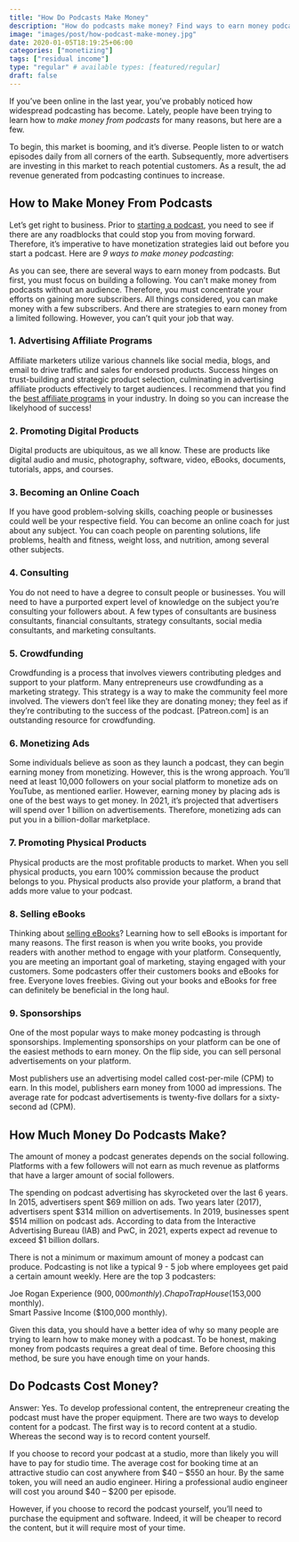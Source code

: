 ```yaml
---
title: "How Do Podcasts Make Money"
description: "How do podcasts make money? Find ways to earn money podcasting. Discover 11 monetization strategies for your platform."
image: "images/post/how-podcast-make-money.jpg"
date: 2020-01-05T18:19:25+06:00
categories: ["monetizing"]
tags: ["residual income"]
type: "regular" # available types: [featured/regular]
draft: false
---
```


If you’ve been online in the last year, you’ve probably noticed how widespread podcasting has become. Lately, people have been trying to learn how to _make money from podcasts_ for many reasons, but here are a few.

To begin, this market is booming, and it’s diverse. People listen to or watch episodes daily from all corners of the earth. Subsequently, more advertisers are investing in this market to reach potential customers. As a result, the ad revenue generated from podcasting continues to increase.

## How to Make Money From Podcasts

Let’s get right to business. Prior to [starting a podcast](/blog/how-to-start-a-podcast), you need to see if there are any roadblocks that could stop you from moving forward. Therefore, it’s imperative to have monetization strategies laid out before you start a podcast. Here are _9 ways to make money podcasting_:

As you can see, there are several ways to earn money from podcasts. But first, you must focus on building a following. You can’t make money from podcasts without an audience. Therefore, you must concentrate your efforts on gaining more subscribers. All things considered, you can make money with a few subscribers. And there are strategies to earn money from a limited following. However, you can’t quit your job that way.

### 1. Advertising Affiliate Programs

Affiliate marketers utilize various channels like social media, blogs, and email to drive traffic and sales for endorsed products. Success hinges on trust-building and strategic product selection, culminating in advertising affiliate products effectively to target audiences. I recommend that you find the [best affiliate programs](/blog/best-affiliate-programs-online) in your industry. In doing so you can increase the likelyhood of success!

### 2. Promoting Digital Products

Digital products are ubiquitous, as we all know. These are products like digital audio and music, photography, software, video, eBooks, documents, tutorials, apps, and courses.

### 3. Becoming an Online Coach

If you have good problem-solving skills, coaching people or businesses could well be your respective field. You can become an online coach for just about any subject. You can coach people on parenting solutions, life problems, health and fitness, weight loss, and nutrition, among several other subjects.

### 4. Consulting

You do not need to have a degree to consult people or businesses. You will need to have a purported expert level of knowledge on the subject you’re consulting your followers about. A few types of consultants are business consultants, financial consultants, strategy consultants, social media consultants, and marketing consultants.

### 5. Crowdfunding

Crowdfunding is a process that involves viewers contributing pledges and support to your platform. Many entrepreneurs use crowdfunding as a marketing strategy. This strategy is a way to make the community feel more involved. The viewers don’t feel like they are donating money; they feel as if they’re contributing to the success of the podcast. [Patreon.com] is an outstanding resource for crowdfunding.

### 6. Monetizing Ads

Some individuals believe as soon as they launch a podcast, they can begin earning money from monetizing. However, this is the wrong approach. You’ll need at least 10,000 followers on your social platform to monetize ads on YouTube, as mentioned earlier. However, earning money by placing ads is one of the best ways to get money. In 2021, it’s projected that advertisers will spend over 1 billion on advertisements. Therefore, monetizing ads can put you in a billion-dollar marketplace.

### 7. Promoting Physical Products

Physical products are the most profitable products to market. When you sell physical products, you earn 100% commission because the product belongs to you. Physical products also provide your platform, a brand that adds more value to your podcast.

### 8. Selling eBooks

Thinking about [selling eBooks](/blog/how-to-sell-ebooks-online)? Learning how to sell eBooks is important for many reasons. The first reason is when you write books, you provide readers with another method to engage with your platform. Consequently, you are meeting an important goal of marketing, staying engaged with your customers. Some podcasters offer their customers books and eBooks for free. Everyone loves freebies. Giving out your books and eBooks for free can definitely be beneficial in the long haul.

### 9. Sponsorships

One of the most popular ways to make money podcasting is through sponsorships. Implementing sponsorships on your platform can be one of the easiest methods to earn money. On the flip side, you can sell personal advertisements on your platform.

Most publishers use an advertising model called cost-per-mile (CPM) to earn. In this model, publishers earn money from 1000 ad impressions. The average rate for podcast advertisements is twenty-five dollars for a sixty-second ad (CPM).

## How Much Money Do Podcasts Make?

The amount of money a podcast generates depends on the social following. Platforms with a few followers will not earn as much revenue as platforms that have a larger amount of social followers.

The spending on podcast advertising has skyrocketed over the last 6 years. In 2015, advertisers spent $69 million on ads. Two years later (2017), advertisers spent $314 million on advertisements. In 2019, businesses spent $514 million on podcast ads. According to data from the Interactive Advertising Bureau (IAB) and PwC, in 2021, experts expect ad revenue to exceed $1 billion dollars.

There is not a minimum or maximum amount of money a podcast can produce. Podcasting is not like a typical 9 - 5 job where employees get paid a certain amount weekly. Here are the top 3 podcasters:

Joe Rogan Experience ($900,000 monthly).  
Chapo Trap House ($153,000 monthly).  
Smart Passive Income ($100,000 monthly).

Given this data, you should have a better idea of why so many people are trying to learn how to make money with a podcast. To be honest, making money from podcasts requires a great deal of time. Before choosing this method, be sure you have enough time on your hands.

## Do Podcasts Cost Money?

Answer: Yes. To develop professional content, the entrepreneur creating the podcast must have the proper equipment. There are two ways to develop content for a podcast. The first way is to record content at a studio. Whereas the second way is to record content yourself.

If you choose to record your podcast at a studio, more than likely you will have to pay for studio time. The average cost for booking time at an attractive studio can cost anywhere from $40 – $550 an hour. By the same token, you will need an audio engineer. Hiring a professional audio engineer will cost you around $40 – $200 per episode.

However, if you choose to record the podcast yourself, you’ll need to purchase the equipment and software. Indeed, it will be cheaper to record the content, but it will require most of your time.
